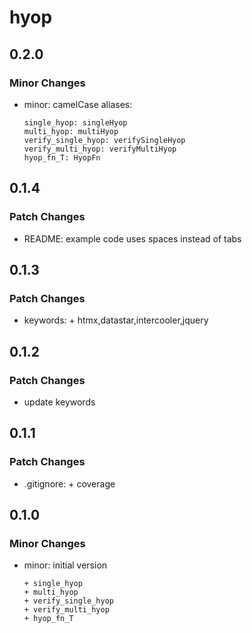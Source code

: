 # hyop

## 0.2.0

### Minor Changes

- minor: camelCase aliases:

      single_hyop: singleHyop
      multi_hyop: multiHyop
      verify_single_hyop: verifySingleHyop
      verify_multi_hyop: verifyMultiHyop
      hyop_fn_T: HyopFn

## 0.1.4

### Patch Changes

- README: example code uses spaces instead of tabs

## 0.1.3

### Patch Changes

- keywords: + htmx,datastar,intercooler,jquery

## 0.1.2

### Patch Changes

- update keywords

## 0.1.1

### Patch Changes

- .gitignore: + coverage

## 0.1.0

### Minor Changes

- minor: initial version

      + single_hyop
      + multi_hyop
      + verify_single_hyop
      + verify_multi_hyop
      + hyop_fn_T
